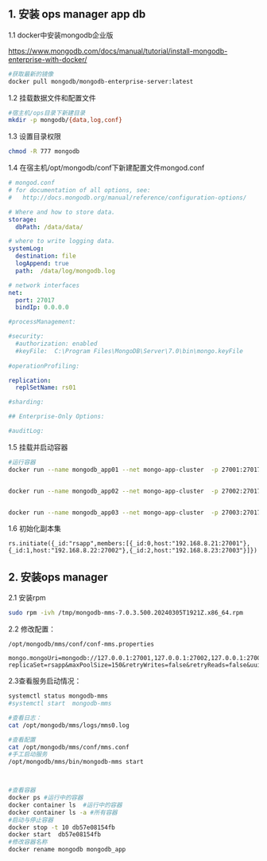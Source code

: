 ## 1. 安装 ops manager app db

1.1 docker中安装mongodb企业版

https://www.mongodb.com/docs/manual/tutorial/install-mongodb-enterprise-with-docker/

```bash
#获取最新的镜像
docker pull mongodb/mongodb-enterprise-server:latest
```

1.2 挂载数据文件和配置文件

```bash
#宿主机/ops目录下新建目录
mkdir -p mongodb/{data,log,conf}
```

1.3 设置目录权限

```bash
chmod -R 777 mongodb
```

1.4  在宿主机/opt/mongodb/conf下新建配置文件mongod.conf

```yaml
# mongod.conf
# for documentation of all options, see:
#   http://docs.mongodb.org/manual/reference/configuration-options/

# Where and how to store data.
storage:
  dbPath: /data/data/

# where to write logging data.
systemLog:
  destination: file
  logAppend: true
  path:  /data/log/mongodb.log

# network interfaces
net:
  port: 27017
  bindIp: 0.0.0.0

#processManagement:

#security:
  #authorization: enabled
  #keyFile:  C:\Program Files\MongoDB\Server\7.0\bin\mongo.keyFile
  
#operationProfiling:

replication:
  replSetName: rs01

#sharding:

## Enterprise-Only Options:

#auditLog:

```

1.5 挂载并启动容器

```bash
#运行容器
docker run --name mongodb_app01 --net mongo-app-cluster  -p 27001:27017 -d -v /opt/mongodb/rsApp/node1/data:/data/data -v /opt/mongodb/rsApp/node1/log/:/data/log/ -v /opt/mongodb/rsApp/node1/conf/:/data/conf/ mongodb/mongodb-enterprise-server:latest --config /data/conf/mongod.conf


docker run --name mongodb_app02 --net mongo-app-cluster  -p 27002:27017 -d -v /opt/mongodb/rsApp/node2/data:/data/data -v /opt/mongodb/rsApp/node2/log/:/data/log/ -v /opt/mongodb/rsApp/node2/conf/:/data/conf/ mongodb/mongodb-enterprise-server:latest --config /data/conf/mongod.conf


docker run --name mongodb_app03 --net mongo-app-cluster  -p 27003:27017 -d -v /opt/mongodb/rsApp/node3/data:/data/data -v /opt/mongodb/rsApp/node3/log/:/data/log/ -v /opt/mongodb/rsApp/node3/conf/:/data/conf/ mongodb/mongodb-enterprise-server:latest --config /data/conf/mongod.conf

```

1.6 初始化副本集

```
rs.initiate({_id:"rsapp",members:[{_id:0,host:"192.168.8.21:27001"},{_id:1,host:"192.168.8.22:27002"},{_id:2,host:"192.168.8.23:27003"}]})
```



##  2. 安装ops manager

2.1 安装rpm

```bash
sudo rpm -ivh /tmp/mongodb-mms-7.0.3.500.20240305T1921Z.x86_64.rpm
```

2.2 修改配置：

```
/opt/mongodb/mms/conf/conf-mms.properties

mongo.mongoUri=mongodb://127.0.0.1:27001,127.0.0.1:27002,127.0.0.1:27003/?replicaSet=rsapp&maxPoolSize=150&retryWrites=false&retryReads=false&uuidRepresentation=standard
```

 

2.3查看服务启动情况：

```bash
systemctl status mongodb-mms
#systemctl start  mongodb-mms

#查看日志：
cat /opt/mongodb/mms/logs/mms0.log

#查看配置
cat /opt/mongodb/mms/conf/mms.conf
#手工启动服务
/opt/mongodb/mms/bin/mongodb-mms start

```



```bash


#查看容器
docker ps #运行中的容器
docker container ls  #运行中的容器
docker container ls -a #所有容器
#启动与停止容器
docker stop -t 10 db57e08154fb
docker start  db57e08154fb
#修改容器名称
docker rename mongodb mongodb_app

```

